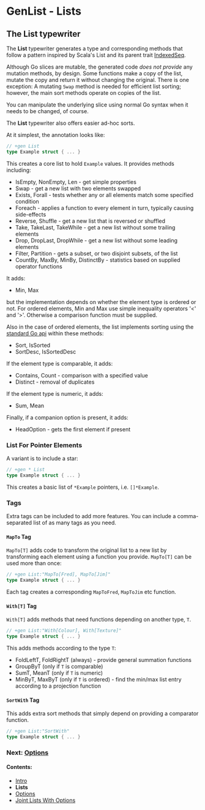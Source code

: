 # GenList - Lists

## The List typewriter

The **List** typewriter generates a type and corresponding methods that follow a pattern inspired by Scala's List and
its parent trait [IndexedSeq](http://www.scala-lang.org/api/2.11.7/#scala.collection.IndexedSeq).

Although Go slices are mutable, the generated code *does not provide* any mutation methods, by design. Some functions
make a copy of the list, mutate the copy and return it without changing the original. There is one exception:
A mutating `Swap` method is needed for efficient list sorting; however, the main sort methods operate on copies
of the list.

You can manipulate the underlying slice using normal Go syntax when it needs to be changed, of course.

The **List** typewriter also offers easier ad-hoc sorts.

At it simplest, the annotation looks like:

````go
// +gen List
type Example struct { ... }
````

This creates a core list to hold `Example` values. It provides methods including:

 * IsEmpty, NonEmpty, Len - get simple properties
 * Swap - get a new list with two elements swapped
 * Exists, Forall - tests whether any or all elements match some specified condition
 * Foreach - applies a function to every element in turn, typically causing side-effects
 * Reverse, Shuffle - get a new list that is reversed or shuffled
 * Take, TakeLast, TakeWhile - get a new list without some trailing elements
 * Drop, DropLast, DropWhile - get a new list without some leading elements
 * Filter, Partition - gets a subset, or two disjoint subsets, of the list
 * CountBy, MaxBy, MinBy, DistinctBy - statistics based on supplied operator functions

It adds:

 * Min, Max

but the implementation depends on whether the element type is ordered or not. For ordered elements, Min and Max use
simple inequality operators '<' and '>'. Otherwise a comparison function must be supplied.

Also in the case of ordered elements, the list implements sorting using the [standard Go api](https://golang.org/pkg/sort/)
within these methods:

* Sort, IsSorted
* SortDesc, IsSortedDesc

If the element type is comparable, it adds:

 * Contains, Count - comparison with a specified value
 * Distinct - removal of duplicates

If the element type is numeric, it adds:

 * Sum, Mean

Finally, if a companion option is present, it adds:

 * HeadOption - gets the first element if present

### List For Pointer Elements

A variant is to include a star:

````go
// +gen * List
type Example struct { ... }
````

This creates a basic list of `*Example` pointers, i.e. `[]*Example`.

### Tags

Extra tags can be included to add more features. You can include a comma-separated list of as many tags as you need.

#### `MapTo` Tag

`MapTo[T]` adds code to transform the original list to a new 
list by transforming each element using a function you provide. `MapTo[T]` can be used more than once: 

````go
// +gen List:"MapTo[Fred], MapTo[Jim]"
type Example struct { ... }
````

Each tag creates a corresponding `MapToFred`, `MapToJim` etc function.

#### `With[T]` Tag

`With[T]` adds methods that need functions depending on another type, `T`.

````go
// +gen List:"With[Colour], With[Texture]"
type Example struct { ... }
````

This adds methods according to the type `T`:

 * FoldLeftT, FoldRightT (always) - provide general summation functions
 * GroupByT (only if `T` is comparable)
 * SumT, MeanT (only if `T` is numeric)
 * MinByT, MaxByT (only if `T` is ordered) - find the min/max list entry according to a projection function

#### `SortWith` Tag

This adds extra sort methods that simply depend on providing a comparator function.

````go
// +gen List:"SortWith"
type Example struct { ... }
````

### Next: [Options](Option.md)
#### Contents:

 * [Intro](README.md)
 * **Lists**
 * [Options](Option.md)
 * [Joint Lists With Options](Unified.md)
